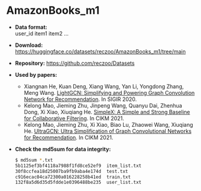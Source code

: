 # AmazonBooks_m1

+ **Data format:**  
user_id item1 item2 ...

+ **Download:** https://huggingface.co/datasets/reczoo/AmazonBooks_m1/tree/main
+ **Repository:** https://github.com/reczoo/Datasets

+ **Used by papers:** 
    - Xiangnan He, Kuan Deng, Xiang Wang, Yan Li, Yongdong Zhang, Meng Wang. [LightGCN: Simplifying and Powering Graph Convolution Network for Recommendation](https://arxiv.org/abs/2002.02126). In SIGIR 2020.
    - Kelong Mao, Jieming Zhu, Jinpeng Wang, Quanyu Dai, Zhenhua Dong, Xi Xiao, Xiuqiang He. [SimpleX: A Simple and Strong Baseline for Collaborative Filtering](https://arxiv.org/abs/2109.12613). In CIKM 2021.
    - Kelong Mao, Jieming Zhu, Xi Xiao, Biao Lu, Zhaowei Wang, Xiuqiang He. [UltraGCN: Ultra Simplification of Graph Convolutional Networks for Recommendation](https://arxiv.org/abs/2110.15114). In CIKM 2021.

+ **Check the md5sum for data integrity:**
    ```bash
    $ md5sum *.txt
    5b1125ef3bf4118a7988f1fd8ce52ef9  item_list.txt
    30f8ccfea18d25007ba9fb9aba4e174d  test.txt
    c916ecac04ca72300a016228258b41ed  train.txt
    132f8a5d6d35d5fdde1e0396488be235  user_list.txt
    ```
